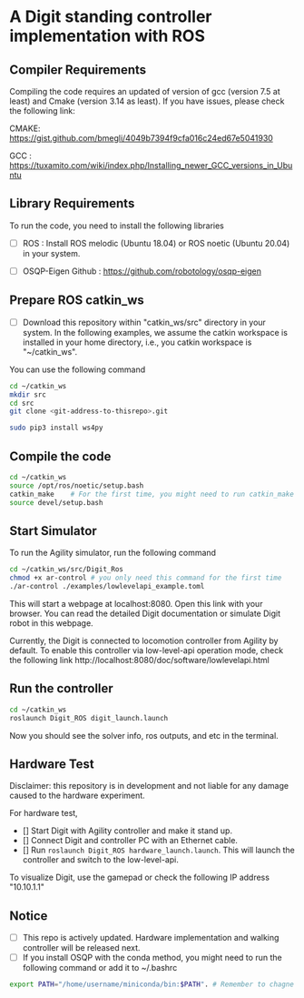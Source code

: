 
# A Digit standing controller implementation with ROS

## Compiler Requirements 
Compiling the code requires an updated of version of gcc (version 7.5 at least) and Cmake (version 3.14 as least). If you have issues, please check the following link:

CMAKE: https://gist.github.com/bmegli/4049b7394f9cfa016c24ed67e5041930

GCC  : https://tuxamito.com/wiki/index.php/Installing_newer_GCC_versions_in_Ubuntu

## Library Requirements
To run the code, you need to install the following libraries 

- [ ] ROS                     : Install ROS melodic (Ubuntu 18.04) or ROS noetic (Ubuntu 20.04) in your system.
- [ ] OSQP-Eigen Github       : https://github.com/robotology/osqp-eigen


## Prepare ROS catkin_ws
- [ ] Download this repository within "catkin_ws/src" directory in your system. In the following examples, we assume the catkin workspace is installed in your home directory, i.e., you catkin workspace is "~/catkin_ws".

You can use the following command
```bash
cd ~/catkin_ws
mkdir src
cd src
git clone <git-address-to-thisrepo>.git

sudo pip3 install ws4py
```

## Compile the code
```bash
cd ~/catkin_ws
source /opt/ros/noetic/setup.bash
catkin_make    # For the first time, you might need to run catkin_make -DPYTHON_EXECUTABLE=/usr/bin/python3
source devel/setup.bash
```


## Start Simulator
To run the Agility simulator, run the following command
``` bash
cd ~/catkin_ws/src/Digit_Ros
chmod +x ar-control # you only need this command for the first time
./ar-control ./examples/lowlevelapi_example.toml
```

This will start a webpage at localhost:8080. Open this link with your browser. You can read the detailed Digit documentation or simulate Digit robot in this webpage.

Currently, the Digit is connected to locomotion controller from Agility by default. To enable this controller via low-level-api operation mode, check the following link http://localhost:8080/doc/software/lowlevelapi.html

## Run the controller
```bash
cd ~/catkin_ws
roslaunch Digit_ROS digit_launch.launch 
```
Now you should see the solver info, ros outputs, and etc in the terminal.

## Hardware Test
Disclaimer: this repository is in development and not liable for any damage caused to the hardware experiment.

For hardware test, 
- [] Start Digit with Agility controller and make it stand up.
- [] Connect Digit and controller PC with an Ethernet cable.
- [] Run `roslaunch Digit_ROS hardware_launch.launch`. This will launch the controller and switch to the low-level-api.

To visualize Digit, use the gamepad or check the following IP address "10.10.1.1"

## Notice
- [ ] This repo is actively updated. Hardware implementation and walking controller will be released next.
- [ ] If you install OSQP with the conda method, you might need to run the following command or add it to ~/.bashrc
``` bash 
export PATH="/home/username/miniconda/bin:$PATH". # Remember to chagne the path to your actual conbda path.
```
